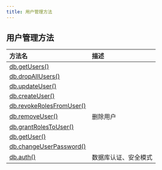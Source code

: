 ```yaml
---
title: 用户管理方法
---
```


## 用户管理方法

| 方法名                                                       | 描述                 |
| :----------------------------------------------------------- | :------------------- |
| [db.getUsers()](https://www.mongodb.org.cn/manual/155.html)  |                      |
| [db.dropAllUsers()](https://www.mongodb.org.cn/manual/152.html) |                      |
| [db.updateUser()](https://www.mongodb.org.cn/manual/150.html) |                      |
| [db.createUser()](https://www.mongodb.org.cn/manual/149.html) |                      |
| [db.revokeRolesFromUser()](https://www.mongodb.org.cn/manual/154.html) |                      |
| [db.removeUser()](https://www.mongodb.org.cn/manual/21.html) | 删除用户             |
| [db.grantRolesToUser()](https://www.mongodb.org.cn/manual/153.html) |                      |
| [db.getUser()](https://www.mongodb.org.cn/manual/156.html)   |                      |
| [db.changeUserPassword()](https://www.mongodb.org.cn/manual/151.html) |                      |
| [db.auth()](https://www.mongodb.org.cn/manual/20.html)       | 数据库认证、安全模式 |